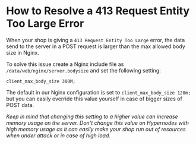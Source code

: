 <!-- source: https://support.hypernode.com/en/troubleshooting/performance/how-to-resolve-a-413-request-entity-too-large-error/ -->
# How to Resolve a 413 Request Entity Too Large Error

When your shop is giving a `413 Request Entity Too Large` error, the data send to the server in a POST request is larger than the max allowed body size in Nginx.

To solve this issue create a Nginx include file as `/data/web/nginx/server.bodysize` and set the following setting:

```nginx
client_max_body_size 300M;
```
The default in our Nginx configuration is set to `client_max_body_size 120m;` but you can easily override this value yourself in case of bigger sizes of POST data.

*Keep in mind that changing this setting to a higher value can increase memory usage on the server. Don’t change this value on Hypernodes with high memory usage as it can easily make your shop run out of resources when under attack or in case of high load.*
